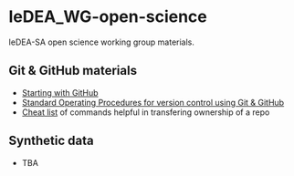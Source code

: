 # IeDEA_WG-open-science

IeDEA-SA open science working group materials.  

## Git & GitHub materials 

- [Starting with GitHub](https://github.com/IeDEA-SA/IeDEA_WG-open-science/blob/main/git-github/github_start.md)
- [Standard Operating Procedures for version control using Git & GitHub](https://github.com/IeDEA-SA/IeDEA_WG-open-science/blob/main/git-github/SOP.md)
- [Cheat list](https://github.com/IeDEA-SA/IeDEA_WG-open-science/blob/main/git-github/git-transfer.txt) of commands helpful in transfering ownership of a repo

## Synthetic data

- TBA